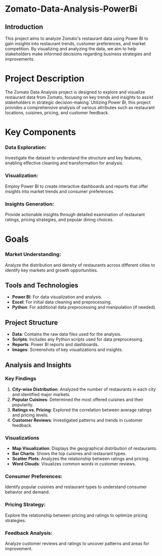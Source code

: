 # Zomato-Data-Analysis-PowerBi
## Introduction

This project aims to analyze Zomato's restaurant data using Power BI to gain insights into restaurant trends, customer preferences, and market competition. By visualizing and analyzing the data, we aim to help stakeholders make informed decisions regarding business strategies and improvements.

# Project Description
The Zomato Data Analysis project is designed to explore and visualize restaurant data from Zomato, focusing on key trends and insights to assist stakeholders in strategic decision-making. Utilizing Power BI, this project provides a comprehensive analysis of various attributes such as restaurant locations, cuisines, pricing, and customer feedback.

# Key Components
### Data Exploration:
Investigate the dataset to understand the structure and key features, enabling effective cleaning and transformation for analysis.

### Visualization:
Employ Power BI to create interactive dashboards and reports that offer insights into market trends and consumer preferences.

### Insights Generation:
Provide actionable insights through detailed examination of restaurant ratings, pricing strategies, and popular dining choices.

# Goals
### Market Understanding:
Analyze the distribution and density of restaurants across different cities to identify key markets and growth opportunities.

## Tools and Technologies

- **Power BI**: For data visualization and analysis.
- **Excel**: For initial data cleaning and preprocessing.
- **Python**: For additional data preprocessing and manipulation (if needed).

## Project Structure

- **Data**: Contains the raw data files used for the analysis.
- **Scripts**: Includes any Python scripts used for data preprocessing.
- **Reports**: Power BI reports and dashboards.
- **Images**: Screenshots of key visualizations and insights.

## Analysis and Insights

### Key Findings

1. **City-wise Distribution**: Analyzed the number of restaurants in each city and identified major markets.
2. **Popular Cuisines**: Determined the most offered cuisines and their popularity.
3. **Ratings vs. Pricing**: Explored the correlation between average ratings and pricing levels.
4. **Customer Reviews**: Investigated patterns and trends in customer feedback.

### Visualizations

- **Map Visualization**: Displays the geographical distribution of restaurants.
- **Bar Charts**: Shows the top cuisines and restaurant types.
- **Scatter Plots**: Analyzes the relationship between ratings and pricing.
- **Word Clouds**: Visualizes common words in customer reviews.


### Consumer Preferences:
Identify popular cuisines and restaurant types to understand consumer behavior and demand.

### Pricing Strategy:
Explore the relationship between pricing and ratings to optimize pricing strategies.

### Feedback Analysis:
Analyze customer reviews and ratings to uncover patterns and areas for improvement.
